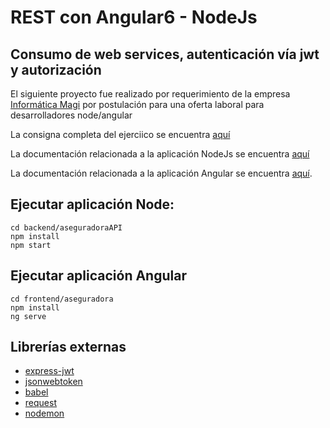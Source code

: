 # REST con Angular6 - NodeJs

## Consumo de web services, autenticación vía jwt y autorización

El siguiente proyecto fue realizado por requerimiento de la empresa [Informática Magi](http://informaticamagi.com/) por postulación para una oferta laboral para desarrolladores node/angular

La consigna completa del ejerciico se encuentra [aquí](./angular_developer_assessment.pdf)

La documentación relacionada a la aplicación NodeJs se encuentra [aquí](./backend/README.md)

La documentación relacionada a la aplicación Angular se encuentra [aquí](./frontend/README.md).

## Ejecutar aplicación Node: 

    cd backend/aseguradoraAPI
    npm install
    npm start

## Ejecutar aplicación Angular

    cd frontend/aseguradora
    npm install
    ng serve

## Librerías externas
+ [express-jwt](https://www.npmjs.com/package/express-jwt)
+ [jsonwebtoken](https://www.npmjs.com/package/jsonwebtoken)
+ [babel](https://babeljs.io/)
+ [request](https://www.npmjs.com/package/request)
+ [nodemon](https://www.npmjs.com/package/nodemon)
